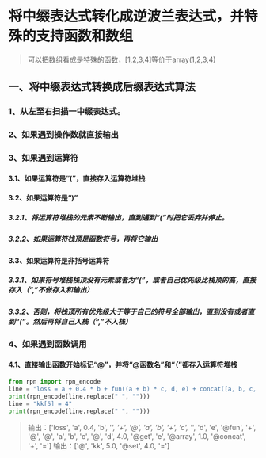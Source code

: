# 将中缀表达式转化成逆波兰表达式，并特殊的支持函数和数组

> 可以把数组看成是特殊的函数，[1,2,3,4]等价于array(1,2,3,4)

## 一、将中缀表达式转换成后缀表达式算法

### 1、从左至右扫描一中缀表达式。
### 2、如果遇到操作数就直接输出
### 3、如果遇到运算符
#### 3.1、如果运算符是“(”，直接存入运算符堆栈
#### 3.2、如果运算符是“)”
##### 3.2.1、将运算符堆栈的元素不断输出，直到遇到“(”时把它丢弃并停止。
##### 3.2.2、如果运算符栈顶是函数符号，再将它输出
#### 3.3、如果运算符是非括号运算符
##### 3.3.1、如果符号堆栈栈顶没有元素或者为“(”，或者自己优先级比栈顶的高，直接存入（“,”不做存入和输出）
##### 3.3.2、否则，将栈顶所有优先级大于等于自己的符号全部输出，直到没有或者直到“(”。然后再将自己入栈（“,”不入栈）
### 4、如果遇到函数调用
#### 4.1、直接输出函数开始标记“@”，并将“@函数名”和“（”都存入运算符堆栈



```python
from rpn import rpn_encode
line = "loss = a + 0.4 * b + fun((a + b) * c, d, e) + concat([a, b, c, d[4], e], 1)"
print(rpn_encode(line.replace(" ", "")))
line = "kk[5] = 4"
print(rpn_encode(line.replace(" ", "")))
```

> 输出：['loss', 'a', 0.4, 'b', '*', '+', '@', 'a', 'b', '+', 'c', '*', 'd', 'e', '@fun', '+', '@', '@', 'a', 'b', 'c', '@', 'd', 4.0, '@get', 'e', '@array', 1.0, '@concat', '+', '=']
> 输出：['@', 'kk', 5.0, '@set', 4.0, '=']